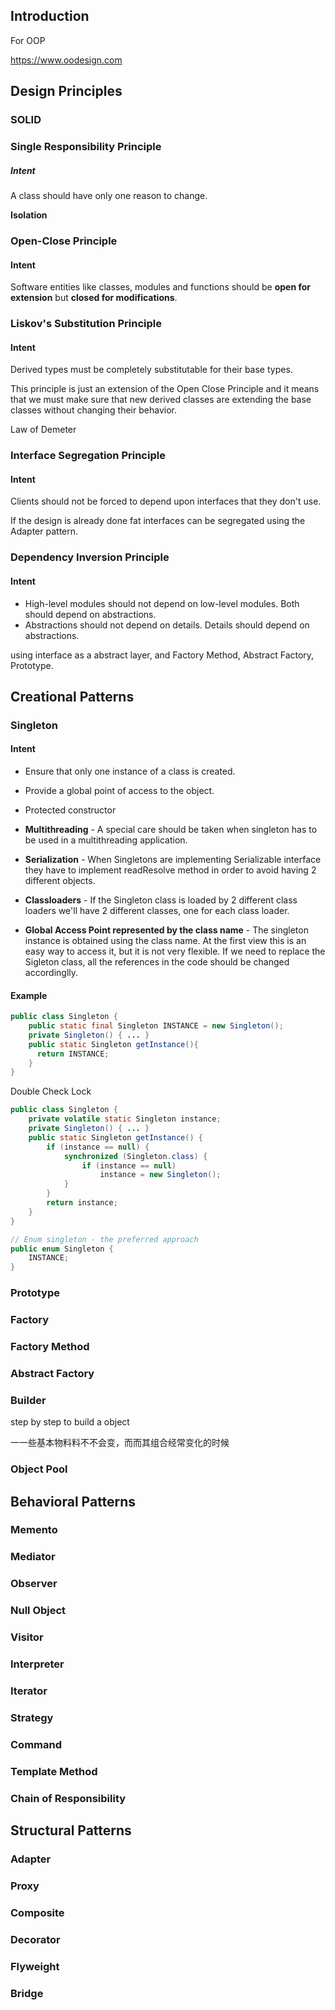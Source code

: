 ## Introduction

For OOP

https://www.oodesign.com



## Design Principles

### SOLID



### Single Responsibility Principle

##### Intent

A class should have only one reason to change.



**Isolation**



### Open-Close Principle

#### Intent

Software entities like classes, modules and functions should be **open for extension** but **closed for modifications**.





### Liskov's Substitution Principle

#### Intent

Derived types must be completely substitutable for their base types.



This principle is just an extension of the Open Close Principle and it means that we must make sure that new derived classes are extending the base classes without changing their behavior.



Law of Demeter





### Interface Segregation Principle

#### Intent

Clients should not be forced to depend upon interfaces that they don't use.



If the design is already done fat interfaces can be segregated using the Adapter pattern.



### Dependency Inversion Principle

#### Intent

- High-level modules should not depend on low-level modules. Both should depend on abstractions.
- Abstractions should not depend on details. Details should depend on abstractions.

using interface as a abstract layer, and Factory Method, Abstract Factory, Prototype.



## Creational Patterns



### Singleton

#### Intent

- Ensure that only one instance of a class is created.
- Provide a global point of access to the object.



- Protected constructor

- **Multithreading** - A special care should be taken when singleton has to be used in a multithreading application.
- **Serialization** - When Singletons are implementing Serializable interface they have to implement readResolve method in order to avoid having 2 different objects.
- **Classloaders** - If the Singleton class is loaded by 2 different class loaders we'll have 2 different classes, one for each class loader.
- **Global Access Point represented by the class name** - The singleton instance is obtained using the class name. At the first view this is an easy way to access it, but it is not very flexible. If we need to replace the Sigleton class, all the references in the code should be changed accordinglly.


#### Example



```java
public class Singleton {
    public static final Singleton INSTANCE = new Singleton();
    private Singleton() { ... }
    public static Singleton getInstance(){
      return INSTANCE;
    }
}
```



Double Check Lock

```java
public class Singleton {
    private volatile static Singleton instance;
    private Singleton() { ... }
    public static Singleton getInstance() {
        if (instance == null) {
            synchronized (Singleton.class) {
                if (instance == null)
                    instance = new Singleton();
            }
        }
        return instance;
    }
}
```



```java
// Enum singleton - the preferred approach
public enum Singleton { 
    INSTANCE;
}
```





### Prototype



### Factory



### Factory Method



### Abstract Factory



### Builder

step by step to build a object

⼀一些基本物料料不不会变，⽽而其组合经常变化的时候



### Object Pool




## Behavioral Patterns



### Memento



### Mediator



### Observer



### Null Object



### Visitor



### Interpreter



### Iterator



### Strategy



### Command



### Template Method





### Chain of Responsibility



## Structural Patterns


### Adapter 



### Proxy



### Composite



### Decorator



### Flyweight



### Bridge





